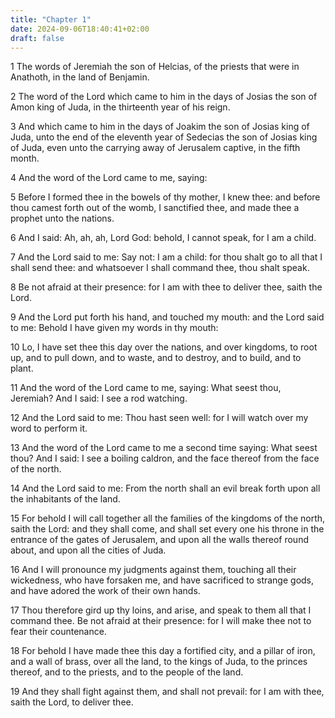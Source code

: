 ```yaml
---
title: "Chapter 1"
date: 2024-09-06T18:40:41+02:00
draft: false
---
```




1 The words of Jeremiah the son of Helcias, of the priests that were in Anathoth, in the land of Benjamin.

2 The word of the Lord which came to him in the days of Josias the son of Amon king of Juda, in the thirteenth year of his reign.

3 And which came to him in the days of Joakim the son of Josias king of Juda, unto the end of the eleventh year of Sedecias the son of Josias king of Juda, even unto the carrying away of Jerusalem captive, in the fifth month.

4 And the word of the Lord came to me, saying:

5 Before I formed thee in the bowels of thy mother, I knew thee: and before thou camest forth out of the womb, I sanctified thee, and made thee a prophet unto the nations.

6 And I said: Ah, ah, ah, Lord God: behold, I cannot speak, for I am a child.

7 And the Lord said to me: Say not: I am a child: for thou shalt go to all that I shall send thee: and whatsoever I shall command thee, thou shalt speak.

8 Be not afraid at their presence: for I am with thee to deliver thee, saith the Lord.

9 And the Lord put forth his hand, and touched my mouth: and the Lord said to me: Behold I have given my words in thy mouth:

10 Lo, I have set thee this day over the nations, and over kingdoms, to root up, and to pull down, and to waste, and to destroy, and to build, and to plant.

11 And the word of the Lord came to me, saying: What seest thou, Jeremiah? And I said: I see a rod watching.

12 And the Lord said to me: Thou hast seen well: for I will watch over my word to perform it.

13 And the word of the Lord came to me a second time saying: What seest thou? And I said: I see a boiling caldron, and the face thereof from the face of the north.

14 And the Lord said to me: From the north shall an evil break forth upon all the inhabitants of the land.

15 For behold I will call together all the families of the kingdoms of the north, saith the Lord: and they shall come, and shall set every one his throne in the entrance of the gates of Jerusalem, and upon all the walls thereof round about, and upon all the cities of Juda.

16 And I will pronounce my judgments against them, touching all their wickedness, who have forsaken me, and have sacrificed to strange gods, and have adored the work of their own hands.

17 Thou therefore gird up thy loins, and arise, and speak to them all that I command thee. Be not afraid at their presence: for I will make thee not to fear their countenance.

18 For behold I have made thee this day a fortified city, and a pillar of iron, and a wall of brass, over all the land, to the kings of Juda, to the princes thereof, and to the priests, and to the people of the land.

19 And they shall fight against them, and shall not prevail: for I am with thee, saith the Lord, to deliver thee.

